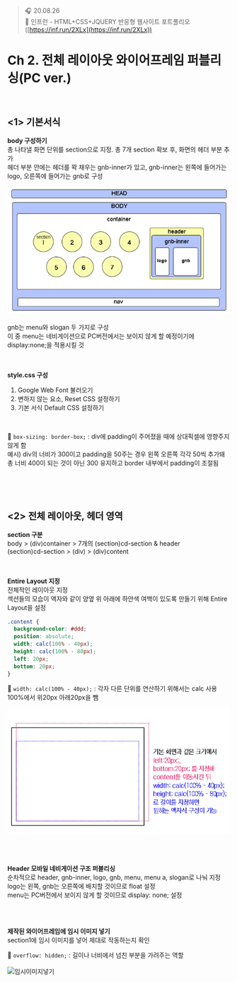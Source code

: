 ﻿> 🎧 20.08.26 <br>
> 🧩 인프런 - HTML+CSS+JQUERY 반응형 웹사이트 포트폴리오 ([https://inf.run/2XLx](https://inf.run/2XLx))

# Ch 2. 전체 레이아웃 와이어프레임 퍼블리싱(PC ver.)

<br>

## <1> 기본서식

**body 구성하기**<br>
총 나타낼 화면 단위를 section으로 지정. 총 7개 section 확보 후, 화면의 헤더 부분 추가<br>
헤더 부분 안에는 헤더를 꽉 채우는 gnb-inner가 있고, gnb-inner는 왼쪽에 들어가는 logo, 오른쪽에 들어가는 gnb로 구성<br>

![PC버전 와이어프레임](./Img/2-1.png) <br>
<br>
gnb는 menu와 slogan 두 가지로 구성<br>
이 중 menu는 네비게이션으로 PC버전에서는 보이지 않게 할 예정이기에 display:none;을 적용시킬 것<br>
<br><br>

**style.css 구성**<br>
1. Google Web Font 불러오기
2. 변하지 않는 요소, Reset CSS 설정하기
3. 기본 서식 Default CSS 설정하기

<br>

🍕 `box-sizing: border-box;` : div에 padding이 주어졌을 때에 상대픽셀에 영향주지 않게 함<br>
예시) div의 너비가 300이고 padding을 50주는 경우 왼쪽 오른쪽 각각 50씩 추가돼 총 너비 400이 되는 것이 아닌 300 유지하고 border 내부에서 padding이 조절됨<br>

<br><br><br>


## <2> 전체 레이아웃, 헤더 영역

**section 구분**<br>
body > (div)container > 7개의 (section)cd-section & header <br>
(section)cd-section > (div) > (div)content <br>
<br><br>

**Entire Layout 지정**<br>
전체적인 레이아웃 지정<br>
섹션들의 모습이 액자와 같이 양옆 위 아래에 하얀색 여백이 있도록 만들기 위해 Entire Layout을 설정<br> 

```css
.content {
  background-color: #ddd;
  position: absolute;
  width: calc(100% - 40px);
  height: calc(100% - 80px);
  left: 20px;
  bottom: 20px;
}
```

🍕 `width: calc(100% - 40px);` : 각자 다른 단위를 연산하기 위해서는 calc 사용<br>
100%에서 위20px 아래20px을 뺌<br>

![PC버전 와이어프레임](./Img/2-2.jpg) <br>

<br><br>

**Header 모바일 네비게이션 구조 퍼블리싱**<br>
순차적으로 header, gnb-inner, logo, gnb, menu, menu a, slogan로 나눠 지정<br>
logo는 왼쪽, gnb는 오른쪽에 배치할 것이므로 float 설정<br>
menu는 PC버전에서 보이지 않게 할 것이므로 display: none; 설정<br>

<br><br>

**제작된 와이어프레임에 임시 이미지 넣기**<br>
section1에 임시 이미지를 넣어 제대로 작동하는지 확인<br>

🍕 `overflow: hidden;` : 길이나 너비에서 넘친 부분을 가려주는 역할<br>
<br>
![임시이미지넣기](./Img/2-3.gif) <br>
